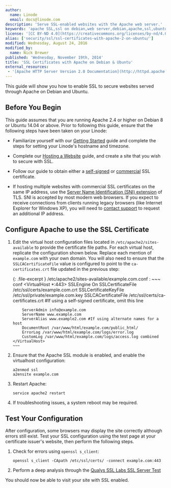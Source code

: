 ```yaml
---
author:
  name: Linode
  email: docs@linode.com
description: 'Serve SSL-enabled websites with the Apache web server.'
keywords: 'apache SSL,ssl on debian,web server,debian,apache,ssl,ubuntu,ssl on ubuntu'
license: '[CC BY-ND 4.0](https://creativecommons.org/licenses/by-nd/4.0)'
alias: ['security/ssl/ssl-certificates-with-apache-2-on-ubuntu/']
modified: Wednesday, August 24, 2016
modified_by:
  name: Nick Brewer
published: 'Wednesday, November 19th, 2014'
title: 'SSL Certificates with Apache on Debian & Ubuntu'
external_resources:
 - '[Apache HTTP Server Version 2.0 Documentation](http://httpd.apache.org/docs/2.4/)'
---
```


This guide will show you how to enable SSL to secure websites served through Apache on Debian and Ubuntu.

## Before You Begin

This guide assumes that you are running Apache 2.4 or higher on Debian 8 or Ubuntu 14.04 or above. Prior to following this guide, ensure that the following steps have been taken on your Linode:

-  Familiarize yourself with our [Getting Started](/docs/getting-started) guide and complete the steps for setting your Linode's hostname and timezone.

-  Complete our [Hosting a Website](/docs/websites/hosting-a-website) guide, and create a site that you wish to secure with SSL.

-  Follow our guide to obtain either a [self-signed](/docs/security/ssl/create-a-self-signed-certificate-on-debian-and-ubuntu) or [commercial](/docs/security/ssl/obtain-a-commercially-signed-ssl-certificate-on-debian-and-ubuntu) SSL certificate.

-  If hosting multiple websites with commercial SSL certificates on the same IP address, use the [Server Name Identification (SNI) extension](https://wiki.apache.org/httpd/NameBasedSSLVHostsWithSNI) of TLS. SNI is accepted by most modern web browsers. If you expect to receive connections from clients running legacy browsers (like Internet Explorer for Windows XP), you will need to [contact support](/docs/platform/support) to request an additional IP address.


## Configure Apache to use the SSL Certificate

1.  Edit the virtual host configuration files located in `/etc/apache2/sites-available` to provide the certificate file paths. For each virtual host, replicate the configuration shown below. Replace each mention of `example.com` with your own domain. You will also need to ensure that the `SSLCACertificateFile` value is configured to point to the `ca-certificates.crt` file updated in the previous step:

    {: .file-excerpt }
    /etc/apache2/sites-available/example.com.conf
    :   ~~~ conf
        <VirtualHost *:443>
            SSLEngine On
            SSLCertificateFile /etc/ssl/certs/example.com.crt
            SSLCertificateKeyFile /etc/ssl/private/example.com.key
            SSLCACertificateFile /etc/ssl/certs/ca-certificates.crt  #If using a self-signed certificate, omit this line

            ServerAdmin info@example.com
            ServerName www.example.com
            ServerAlias www.example2.com #If using alternate names for a host
			DocumentRoot /var/www/html/example.com/public_html/
            ErrorLog /var/www/html/example.com/logs/error.log
            CustomLog /var/www/html/example.com/logs/access.log combined
        </VirtualHost>
        ~~~

2.  Ensure that the Apache SSL module is enabled, and enable the virtualhost configuration:

        a2enmod ssl
        a2ensite example.com

3.  Restart Apache:

        service apache2 restart

4.  If troubleshooting issues, a system reboot may be required.


## Test Your Configuration

After configuration, some browsers may display the site correctly although errors still exist. Test your SSL configuration using the test page at your certificate issuer's website, then perform the following steps.

1.  Check for errors using `openssl s_client`:

        openssl s_client -CApath /etc/ssl/certs/ -connect example.com:443

2.  Perform a deep analysis through the [Qualys SSL Labs SSL Server Test](https://www.ssllabs.com/ssltest/)

You should now be able to visit your site with SSL enabled.
